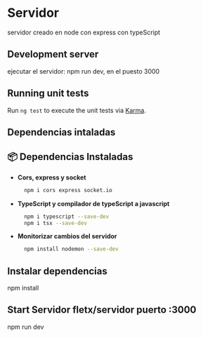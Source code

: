 # Servidor

servidor creado en node con express con typeScript

## Development server

ejecutar el servidor: npm run dev, en el puesto 3000

## Running unit tests

Run `ng test` to execute the unit tests via [Karma](https://karma-runner.github.io).

## Dependencias intaladas
## 📦 Dependencias Instaladas  

- **Cors, express y socket**  
  ```bash
    npm i cors express socket.io

- **TypeScript y compilador de typeScript a javascript**  
  ```bash
    npm i typescript --save-dev 
    npm i tsx --save-dev 

- **Monitorizar cambios del servidor**  
  ```bash
    npm install nodemon --save-dev

## Instalar dependencias
npm install

## Start Servidor fletx/servidor puerto :3000
npm run dev


